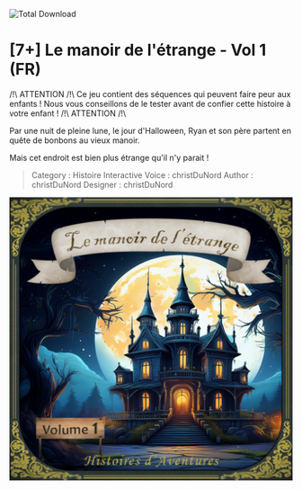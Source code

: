 ![Total Download](https://img.shields.io/github/downloads/telmi-store/le-manoir-de-l-etrange-vol-1/total.svg)

# [7+] Le manoir de l'étrange - Vol 1 (FR)

/!\ ATTENTION /!\ Ce jeu contient des séquences qui peuvent faire peur aux enfants ! Nous vous conseillons de le tester avant de confier cette histoire à votre enfant ! /!\ ATTENTION /!\

Par une nuit de pleine lune, le jour d'Halloween, Ryan et son père partent en quête de bonbons au vieux manoir.

Mais cet endroit est bien plus étrange qu'il n'y parait !

> Category : Histoire Interactive
> Voice : christDuNord
> Author : christDuNord
> Designer : christDuNord

![Cover de Le manoir de l'étrange - Vol 1](https://raw.githubusercontent.com/telmi-store/le-manoir-de-l-etrange-vol-1/main/cover.png)